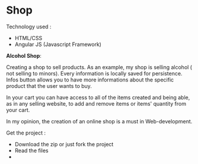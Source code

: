 # Shop

Technology used : 

- HTML/CSS
- Angular JS (Javascript Framework)

**Alcohol Shop**:

Creating a shop to sell products. As an example, my shop is selling alcohol ( not selling to minors). 
Every information is locally saved for persistence.
Infos button allows you to have more informations about the specific product that the user wants to buy.

In your cart you can have access to all of the items created and being able, as in any selling website, to add and remove items or items' quantity from your cart.

In my opinion, the creation of an online shop is a must in Web-development.


Get the project : 
- Download the zip or just fork the project
- Read the files 
- 



